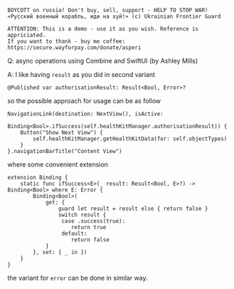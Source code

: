 ```
BOYCOTT on russia! Don't buy, sell, support - HELP TO STOP WAR!
«Русский военный корабль, иди на хуй!» (c) Ukrainian Frontier Guard

ATTENTION: This is a demo - use it as you wish. Reference is appriciated.
If you want to thank - buy me coffee: https://secure.wayforpay.com/donate/asperi
```

Q: async operations using Combine and SwiftUI (by Ashley Mills)

A: I like having `result` as you did in second variant

    @Published var authorisationResult: Result<Bool, Error>?

so the possible approach for usage can be as follow

    NavigationLink(destination: NextView(), isActive: 
             Binding<Bool>.ifSuccess(self.healthKitManager.authorisationResult)) {
        Button("Show Next View") {
            self.healthKitManager.getHealthKitData(for: self.objectTypes)
        }
    }.navigationBarTitle("Content View")

where some convenient extension

    extension Binding {
        static func ifSuccess<E>(_ result: Result<Bool, E>?) -> Binding<Bool> where E: Error {
            Binding<Bool>(
                get: {
                    guard let result = result else { return false }
                    switch result {
                     case .success(true):
                        return true
                     default:
                        return false
                }
            }, set: { _ in })
        }
    }

the variant for `error` can be done in similar way.
